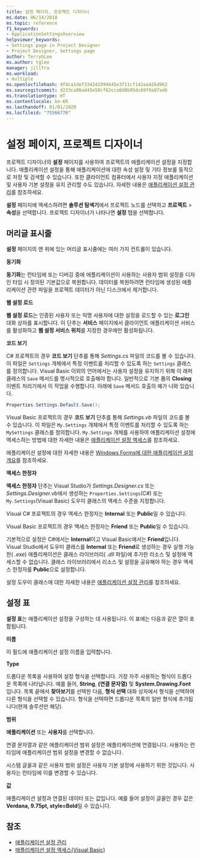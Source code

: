 ```yaml
---
title: 설정 페이지, 프로젝트 디자이너
ms.date: 06/14/2018
ms.topic: reference
f1_keywords:
- ApplicationSettingsOverview
helpviewer_keywords:
- Settings page in Project Designer
- Project Designer, Settings page
author: TerryGLee
ms.author: tglee
manager: jillfra
ms.workload:
- multiple
ms.openlocfilehash: 4f4ca1def334241999445e3f11cf142aa426d962
ms.sourcegitcommit: d233ca00ad45e50cf62cca0d0b95dc69f0a87ad6
ms.translationtype: HT
ms.contentlocale: ko-KR
ms.lasthandoff: 01/01/2020
ms.locfileid: "75566776"
---
```

# <a name="settings-page-project-designer"></a>설정 페이지, 프로젝트 디자이너

프로젝트 디자이너의 **설정** 페이지를 사용하여 프로젝트의 애플리케이션 설정을 지정합니다. 애플리케이션 설정을 통해 애플리케이션에 대한 속성 설정 및 기타 정보를 동적으로 저장 및 검색할 수 있습니다. 또한 클라이언트 컴퓨터에서 사용자 지정 애플리케이션 및 사용자 기본 설정을 유지 관리할 수도 있습니다. 자세한 내용은 [애플리케이션 설정 관리](../managing-application-settings-dotnet.md)를 참조하세요.

**설정** 페이지에 액세스하려면 **솔루션 탐색기**에서 프로젝트 노드를 선택하고 **프로젝트** > **속성**을 선택합니다. 프로젝트 디자이너가 나타나면 **설정** 탭을 선택합니다.

## <a name="header-bar"></a>머리글 표시줄

**설정** 페이지의 맨 위에 있는 머리글 표시줄에는 여러 가지 컨트롤이 있습니다.

**동기화**

**동기화**는 런타임에 또는 디버깅 중에 애플리케이션이 사용하는 사용자 범위 설정을 디자인 타임 시 정의된 기본값으로 복원합니다. 데이터를 복원하려면 런타임에 생성된 애플리케이션 관련 파일을 프로젝트 데이터가 아닌 디스크에서 제거합니다.

**웹 설정 로드**

**웹 설정 로드**는 인증된 사용자 또는 익명 사용자에 대한 설정을 로드할 수 있는 **로그인** 대화 상자를 표시합니다. 이 단추는 **서비스** 페이지에서 클라이언트 애플리케이션 서비스를 활성화하고 **웹 설정 서비스 위치**를 지정한 경우에만 활성화됩니다.

**코드 보기**

C# 프로젝트의 경우 **코드 보기** 단추를 통해 *Settings.cs* 파일의 코드를 볼 수 있습니다. 이 파일은 `Settings` 개체에서 특정 이벤트를 처리할 수 있도록 하는 `Settings` 클래스를 정의합니다. Visual Basic 이외의 언어에서는 사용자 설정을 유지하기 위해 이 래퍼 클래스의 `Save` 메서드를 명시적으로 호출해야 합니다. 일반적으로 기본 폼의 **Closing** 이벤트 처리기에서 이 작업을 수행합니다. 아래에 `Save` 메서드 호출의 예가 나와 있습니다.

```csharp
Properties.Settings.Default.Save();
```

Visual Basic 프로젝트의 경우 **코드 보기** 단추를 통해 *Settings.vb* 파일의 코드를 볼 수 있습니다. 이 파일은 `My.Settings` 개체에서 특정 이벤트를 처리할 수 있도록 하는 `MySettings` 클래스를 정의합니다. `My.Settings` 개체를 사용하여 애플리케이션 설정에 액세스하는 방법에 대한 자세한 내용은 [애플리케이션 설정 액세스](/dotnet/visual-basic/developing-apps/programming/app-settings/accessing-application-settings)를 참조하세요.

애플리케이션 설정에 대한 자세한 내용은 [Windows Forms에 대한 애플리케이션 설정 개요](/dotnet/framework/winforms/advanced/application-settings-for-windows-forms)를 참조하세요.

**액세스 한정자**

**액세스 한정자** 단추는 Visual Studio가 *Settings.Designer.cs* 또는 *Settings.Designer.vb*에서 생성하는 `Properties.Settings`(C#) 또는 `My.Settings`(Visual Basic) 도우미 클래스의 액세스 수준을 지정합니다.

Visual C# 프로젝트의 경우 액세스 한정자는 **Internal** 또는 **Public**일 수 있습니다.

Visual Basic 프로젝트의 경우 액세스 한정자는 **Friend** 또는 **Public**일 수 있습니다.

기본적으로 설정은 C#에서는 **Internal**이고 Visual Basic에서는 **Friend**입니다. Visual Studio에서 도우미 클래스를 **Internal** 또는 **Friend**로 생성하는 경우 실행 가능한( *.exe*) 애플리케이션은 클래스 라이브러리( *.dll* 파일)에 추가한 리소스 및 설정에 액세스할 수 없습니다. 클래스 라이브러리에서 리소스 및 설정을 공유해야 하는 경우 액세스 한정자를 **Public**으로 설정합니다.

설정 도우미 클래스에 대한 자세한 내용은 [애플리케이션 설정 관리](../managing-application-settings-dotnet.md)를 참조하세요.

## <a name="settings-grid"></a>설정 표

**설정 표**는 애플리케이션 설정을 구성하는 데 사용됩니다. 이 표에는 다음과 같은 열이 포함됩니다.

**이름**

이 필드에 애플리케이션 설정 이름을 입력합니다.

**Type**

드롭다운 목록을 사용하여 설정 형식을 선택합니다. 가장 자주 사용하는 형식이 드롭다운 목록에 나타납니다. 예를 들어, **String**, **(연결 문자열)** 및 **System.Drawing.Font**입니다. 목록 끝에서 **찾아보기**를 선택한 다음, **형식 선택** 대화 상자에서 형식을 선택하여 다른 형식을 선택할 수 있습니다. 형식을 선택하면 드롭다운 목록의 일반 형식에 추가됩니다(현재 솔루션만 해당).

**범위**

**애플리케이션** 또는 **사용자**를 선택합니다.

연결 문자열과 같은 애플리케이션 범위 설정은 애플리케이션에 연결됩니다. 사용자는 런타임에 애플리케이션 범위 설정을 변경할 수 없습니다.

시스템 글꼴과 같은 사용자 범위 설정은 사용자 기본 설정에 사용하기 위한 것입니다. 사용자는 런타임에 이를 변경할 수 있습니다.

**값**

애플리케이션 설정과 연결된 데이터 또는 값입니다. 예를 들어 설정이 글꼴인 경우 값은 **Verdana, 9.75pt, style=Bold**일 수 있습니다.

## <a name="see-also"></a>참조

- [애플리케이션 설정 관리](../managing-application-settings-dotnet.md)
- [애플리케이션 설정 액세스(Visual Basic)](/dotnet/visual-basic/developing-apps/programming/app-settings/accessing-application-settings)
